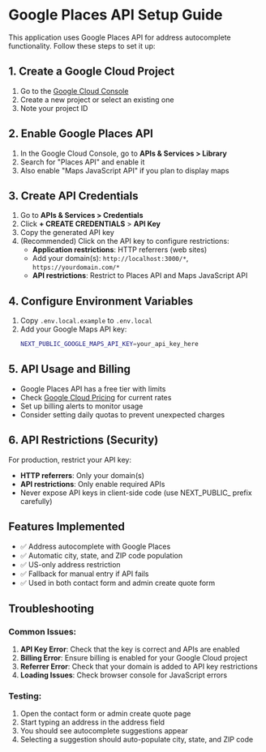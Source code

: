 # Google Places API Setup Guide

This application uses Google Places API for address autocomplete functionality. Follow these steps to set it up:

## 1. Create a Google Cloud Project

1. Go to the [Google Cloud Console](https://console.cloud.google.com/)
2. Create a new project or select an existing one
3. Note your project ID

## 2. Enable Google Places API

1. In the Google Cloud Console, go to **APIs & Services > Library**
2. Search for "Places API" and enable it
3. Also enable "Maps JavaScript API" if you plan to display maps

## 3. Create API Credentials

1. Go to **APIs & Services > Credentials**
2. Click **+ CREATE CREDENTIALS** > **API Key**
3. Copy the generated API key
4. (Recommended) Click on the API key to configure restrictions:
   - **Application restrictions**: HTTP referrers (web sites)
   - Add your domain(s): `http://localhost:3000/*`, `https://yourdomain.com/*`
   - **API restrictions**: Restrict to Places API and Maps JavaScript API

## 4. Configure Environment Variables

1. Copy `.env.local.example` to `.env.local`
2. Add your Google Maps API key:
   ```bash
   NEXT_PUBLIC_GOOGLE_MAPS_API_KEY=your_api_key_here
   ```

## 5. API Usage and Billing

- Google Places API has a free tier with limits
- Check [Google Cloud Pricing](https://cloud.google.com/maps-platform/pricing) for current rates
- Set up billing alerts to monitor usage
- Consider setting daily quotas to prevent unexpected charges

## 6. API Restrictions (Security)

For production, restrict your API key:
- **HTTP referrers**: Only your domain(s)
- **API restrictions**: Only enable required APIs
- Never expose API keys in client-side code (use NEXT_PUBLIC_ prefix carefully)

## Features Implemented

- ✅ Address autocomplete with Google Places
- ✅ Automatic city, state, and ZIP code population
- ✅ US-only address restriction
- ✅ Fallback for manual entry if API fails
- ✅ Used in both contact form and admin create quote form

## Troubleshooting

### Common Issues:

1. **API Key Error**: Check that the key is correct and APIs are enabled
2. **Billing Error**: Ensure billing is enabled for your Google Cloud project
3. **Referrer Error**: Check that your domain is added to API key restrictions
4. **Loading Issues**: Check browser console for JavaScript errors

### Testing:

1. Open the contact form or admin create quote page
2. Start typing an address in the address field
3. You should see autocomplete suggestions appear
4. Selecting a suggestion should auto-populate city, state, and ZIP code
